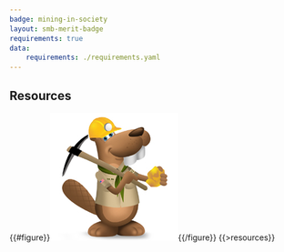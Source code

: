 ```yaml
---
badge: mining-in-society
layout: smb-merit-badge
requirements: true
data:
    requirements: ./requirements.yaml
---
```


## Resources

{{#figure}}<img src="mining-in-society-bucky.jpg" class="W(100%)" />{{/figure}}
{{>resources}}
